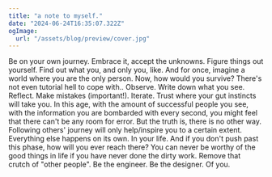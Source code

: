 ```yaml
---
title: "a note to myself."
date: "2024-06-24T16:35:07.322Z"
ogImage:
  url: "/assets/blog/preview/cover.jpg"
---
```


Be on your own journey. Embrace it, accept the unknowns. Figure things out yourself. Find out what you, and only you, like. And for once, imagine a world where you are the only person. Now, how would you survive? There's not even tutorial hell to cope with.. Observe. Write down what you see. Reflect. Make mistakes (important!). Iterate. Trust where your gut instincts will take you. In this age, with the amount of successful people you see, with the information you are bombarded with every second, you might feel that there can't be any room for error. But the truth is, there is no other way. Following others' journey will only help/inspire you to a certain extent. Everything else happens on its own. In your life. And if you don't push past this phase, how will you ever reach there? You can never be worthy of the good things in life if you have never done the dirty work. Remove that crutch of "other people". Be the engineer. Be the designer. Of you.  

